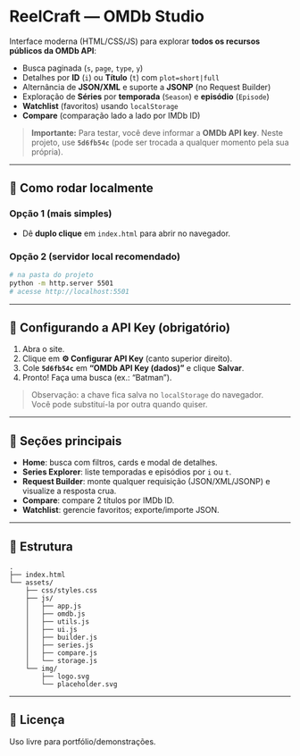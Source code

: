 # ReelCraft — OMDb Studio

Interface moderna (HTML/CSS/JS) para explorar **todos os recursos públicos da OMDb API**:
- Busca paginada (`s`, `page`, `type`, `y`)
- Detalhes por **ID** (`i`) ou **Título** (`t`) com `plot=short|full`
- Alternância de **JSON/XML** e suporte a **JSONP** (no Request Builder)
- Exploração de **Séries** por **temporada** (`Season`) e **episódio** (`Episode`)
- **Watchlist** (favoritos) usando `localStorage`
- **Compare** (comparação lado a lado por IMDb ID)

> **Importante:** Para testar, você deve informar a **OMDb API key**.
Neste projeto, use **`5d6fb54c`** (pode ser trocada a qualquer momento pela sua própria).

---

## 🚀 Como rodar localmente
### Opção 1 (mais simples)
- Dê **duplo clique** em `index.html` para abrir no navegador.

### Opção 2 (servidor local recomendado)
```bash
# na pasta do projeto
python -m http.server 5501
# acesse http://localhost:5501
```

---

## 🔑 Configurando a API Key (obrigatório)
1. Abra o site.
2. Clique em **⚙️ Configurar API Key** (canto superior direito).
3. Cole **`5d6fb54c`** em **“OMDb API Key (dados)”** e clique **Salvar**.
4. Pronto! Faça uma busca (ex.: “Batman”).

> Observação: a chave fica salva no `localStorage` do navegador.  
> Você pode substituí-la por outra quando quiser.

---

## 🧭 Seções principais
- **Home**: busca com filtros, cards e modal de detalhes.
- **Series Explorer**: liste temporadas e episódios por `i` ou `t`.
- **Request Builder**: monte qualquer requisição (JSON/XML/JSONP) e visualize a resposta crua.
- **Compare**: compare 2 títulos por IMDb ID.
- **Watchlist**: gerencie favoritos; exporte/importe JSON.

---

## 📁 Estrutura
```
.
├── index.html
└── assets/
    ├── css/styles.css
    ├── js/
    │   ├── app.js
    │   ├── omdb.js
    │   ├── utils.js
    │   ├── ui.js
    │   ├── builder.js
    │   ├── series.js
    │   ├── compare.js
    │   └── storage.js
    └── img/
        ├── logo.svg
        └── placeholder.svg
```

---


## 📜 Licença
Uso livre para portfólio/demonstrações.
